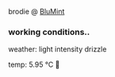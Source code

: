 brodie @ [BluMint](https://www.linkedin.com/company/blumint-io/)

<!--weather_start-->
### working conditions..

weather: light intensity drizzle 

temp: 5.95 °C 🧥

<!--weather_end-->
